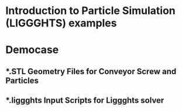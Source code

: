 # Introduction to Particle Simulation (LIGGGHTS) examples
# Democase
## *.STL        Geometry Files for Conveyor Screw and Particles
## *.liggghts    Input Scripts for Liggghts solver

